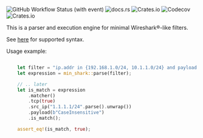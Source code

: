 ![GitHub Workflow Status (with event)](https://img.shields.io/github/actions/workflow/status/dovreshef/min_shark/.github%2Fworkflows%2Frust.yml)
![docs.rs](https://img.shields.io/docsrs/min_shark)
![Crates.io](https://img.shields.io/crates/l/min_shark)
![Codecov](https://img.shields.io/codecov/c/github/dovreshef/min_shark)
![Crates.io](https://img.shields.io/crates/v/min_shark)

This is a parser and execution engine for minimal Wireshark®-like filters.

See [here](docs/syntax.md) for supported syntax.

Usage example:

```rust

    let filter = "ip.addr in {192.168.1.0/24, 10.1.1.0/24} and payload ~ '(?i)CaSeInSeNsItIvE'";
    let expression = min_shark::parse(filter);

    // .. later
    let is_match = expression
        .matcher()
        .tcp(true)
        .src_ip("1.1.1.1/24".parse().unwrap())
        .payload(b"CaseInsensitive")
        .is_match();

    assert_eq!(is_match, true);

```
